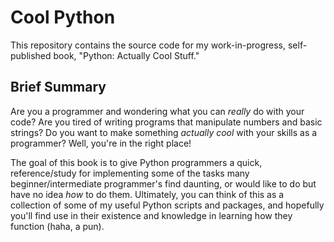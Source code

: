 # Cool Python
This repository contains the source code for my work-in-progress, self-published book, "Python: Actually Cool Stuff."

## Brief Summary
Are you a programmer and wondering what you can *really* do with your code? Are you tired of writing programs that 
manipulate numbers and basic strings? Do you want to make something *actually cool* with your skills as a programmer? 
Well, you're in the right place! 

The goal of this book is to give Python programmers a quick, reference/study for implementing some of the tasks many 
beginner/intermediate programmer's find daunting, or would like to do but have no idea *how* to do them. Ultimately, 
you can think of this as a collection of some of my useful Python scripts and packages, and hopefully you'll find use 
in their existence and knowledge in learning how they function (haha, a pun). 
